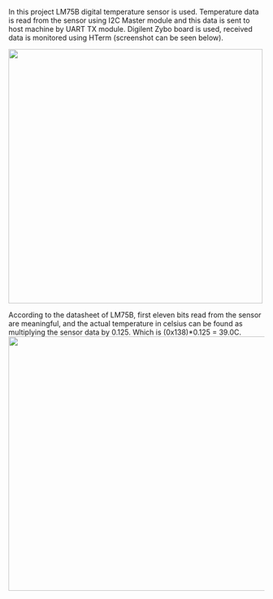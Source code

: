 In this project LM75B digital temperature sensor is used. Temperature data is read from the sensor using I2C Master module and this data is sent to host machine by UART TX module. Digilent Zybo board is used, received data is monitored using HTerm (screenshot can be seen below).<br/>

[<img src="https://user-images.githubusercontent.com/62470610/204157873-22f229b4-2715-4499-9b9c-b973c3a68eed.jpeg" width="500" height="500"/>](https://user-images.githubusercontent.com/62470610/204157873-22f229b4-2715-4499-9b9c-b973c3a68eed.jpeg)

According to the datasheet of LM75B, first eleven bits read from the sensor are meaningful, and the actual temperature in celsius can be found as multiplying the sensor data by 0.125. Which is (0x138)*0.125 = 39.0C.
[<img src="https://user-images.githubusercontent.com/62470610/204157698-364daecc-5201-422f-8d15-1e56fa58b06f.png" width="800" height="500"/>](https://user-images.githubusercontent.com/62470610/204157698-364daecc-5201-422f-8d15-1e56fa58b06f.png)

